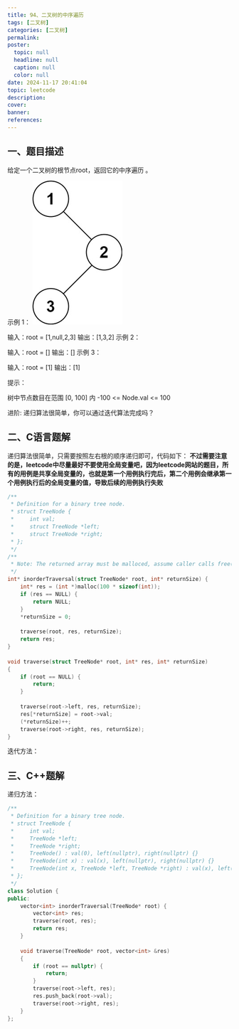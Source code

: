 ```yaml
---
title: 94、二叉树的中序遍历
tags: [二叉树]
categories: [二叉树]
permalink: 
poster:
  topic: null
  headline: null
  caption: null
  color: null
date: 2024-11-17 20:41:04
topic: leetcode
description:
cover:
banner:
references:
---
```


## 一、题目描述

给定一个二叉树的根节点root，返回它的中序遍历 。

示例 1：
![](https://raw.githubusercontent.com/mengchao666/picture/main/blog20241117204222.png)

输入：root = [1,null,2,3]
输出：[1,3,2]
示例 2：

输入：root = []
输出：[]
示例 3：

输入：root = [1]
输出：[1]
 
提示：

树中节点数目在范围 [0, 100] 内
-100 <= Node.val <= 100
 
进阶: 递归算法很简单，你可以通过迭代算法完成吗？

## 二、C语言题解
递归算法很简单，只需要按照左右根的顺序递归即可，代码如下：
**不过需要注意的是，leetcode中尽量最好不要使用全局变量吧，因为leetcode网站的题目，所有的用例是共享全局变量的，也就是第一个用例执行完后，第二个用例会继承第一个用例执行后的全局变量的值，导致后续的用例执行失败**
```c
/**
 * Definition for a binary tree node.
 * struct TreeNode {
 *     int val;
 *     struct TreeNode *left;
 *     struct TreeNode *right;
 * };
 */
/**
 * Note: The returned array must be malloced, assume caller calls free().
 */
int* inorderTraversal(struct TreeNode* root, int* returnSize) {
    int* res = (int *)malloc(100 * sizeof(int));
    if (res == NULL) {
        return NULL;
    }
    *returnSize = 0;

    traverse(root, res, returnSize);
    return res;
}

void traverse(struct TreeNode* root, int* res, int* returnSize)
{
    if (root == NULL) {
        return;
    }

    traverse(root->left, res, returnSize);
    res[*returnSize] = root->val;
    (*returnSize)++;
    traverse(root->right, res, returnSize);
}
```

迭代方法：


## 三、C++题解

递归方法：
```c++
/**
 * Definition for a binary tree node.
 * struct TreeNode {
 *     int val;
 *     TreeNode *left;
 *     TreeNode *right;
 *     TreeNode() : val(0), left(nullptr), right(nullptr) {}
 *     TreeNode(int x) : val(x), left(nullptr), right(nullptr) {}
 *     TreeNode(int x, TreeNode *left, TreeNode *right) : val(x), left(left), right(right) {}
 * };
 */
class Solution {
public:
    vector<int> inorderTraversal(TreeNode* root) {
        vector<int> res;
        traverse(root, res);
        return res;
    }

    void traverse(TreeNode* root, vector<int> &res)
    {
        if (root == nullptr) {
            return;
        }
        traverse(root->left, res);
        res.push_back(root->val);
        traverse(root->right, res);
    }
};
```